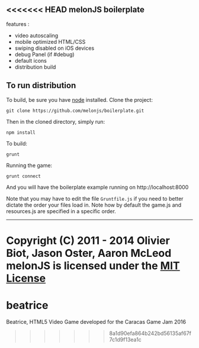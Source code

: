 <<<<<<< HEAD
melonJS boilerplate
-------------------------------------------------------------------------------

features :
- video autoscaling
- mobile optimized HTML/CSS
- swiping disabled on iOS devices
- debug Panel (if #debug)
- default icons
- distribution build

## To run distribution

To build, be sure you have [node](http://nodejs.org) installed. Clone the project:

    git clone https://github.com/melonjs/boilerplate.git

Then in the cloned directory, simply run:

    npm install

To build:

    grunt


Running the game:

	grunt connect	

And you will have the boilerplate example running on http://localhost:8000


Note that you may have to edit the file `Gruntfile.js` if you need to better dictate the order your files load in. Note how by default the game.js and resources.js are specified in a specific order.

-------------------------------------------------------------------------------
Copyright (C) 2011 - 2014 Olivier Biot, Jason Oster, Aaron McLeod
melonJS is licensed under the [MIT License](http://www.opensource.org/licenses/mit-license.php)
=======
# beatrice
Beatrice, HTML5 Video Game developed for the Caracas Game Jam 2016
>>>>>>> 8a1d90efa864b242bd56135af67f7c1d9f13ea1c
